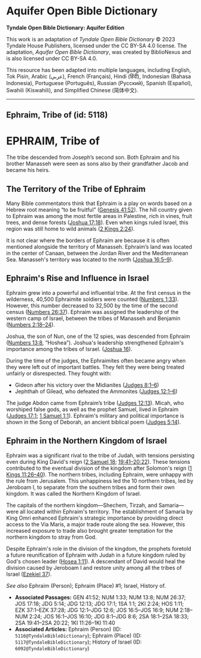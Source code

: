 # Aquifer Open Bible Dictionary

**Tyndale Open Bible Dictionary: Aquifer Edition**

This work is an adaptation of *Tyndale Open Bible Dictionary* © 2023 Tyndale House Publishers, licensed under the CC BY\-SA 4\.0 license. The adaptation, *Aquifer Open Bible Dictionary*, was created by BiblioNexus and is also licensed under CC BY\-SA 4\.0\.

This resource has been adapted into multiple languages, including English, Tok Pisin, Arabic (عربي), French (Français), Hindi (हिंदी), Indonesian (Bahasa Indonesia), Portuguese (Português), Russian (Русский), Spanish (Español), Swahili (Kiswahili), and Simplified Chinese (简体中文).



--------------------------------

## Ephraim, Tribe of (id: 5118)

EPHRAIM, Tribe of
=================

The tribe descended from Joseph’s second son. Both Ephraim and his brother Manasseh were seen as sons also by their grandfather Jacob and became his heirs.

The Territory of the Tribe of Ephraim
-------------------------------------

Many Bible commentators think that Ephraim is a play on words based on a Hebrew root meaning “to be fruitful” ([Genesis 41:52](https://ref.ly/Gen41:52)). The hill country given to Ephraim was among the most fertile areas in Palestine, rich in vines, fruit trees, and dense forests ([Joshua 17:18](https://ref.ly/Josh17:18)). Even when kings ruled Israel, this region was still home to wild animals ([2 Kings 2:24](https://ref.ly/2Kgs2:24)).

It is not clear where the borders of Ephraim are because it is often mentioned alongside the territory of Manasseh. Ephraim’s land was located in the center of Canaan, between the Jordan River and the Mediterranean Sea. Manasseh's territory was located to the north ([Joshua 16:5](https://ref.ly/Josh16:5-Josh16:9)[–](https://ref.ly/Josh16:5-Josh16:9)[9](https://ref.ly/Josh16:5-Josh16:9)).

Ephraim's Rise and Influence in Israel
--------------------------------------

Ephraim grew into a powerful and influential tribe. At the first census in the wilderness, 40,500 Ephraimite soldiers were counted ([Numbers 1:33](https://ref.ly/Num1:33)). However, this number decreased to 32,500 by the time of the second census ([Numbers 26:37](https://ref.ly/Num26:37)). Ephraim was assigned the leadership of the western camp of Israel, between the tribes of Manasseh and Benjamin ([Numbers 2:18](https://ref.ly/Num2:18-Num2:24)[–](https://ref.ly/Num2:18-Num2:24)[24](https://ref.ly/Num2:18-Num2:24)).

Joshua, the son of Nun, one of the 12 spies, was descended from Ephraim ([Numbers 13:8](https://ref.ly/Num13:8), “Hoshea”). Joshua's leadership strengthened Ephraim's importance among the tribes of Israel. ([Joshua 16](https://ref.ly/Josh16:1-Josh16:10)).

During the time of the judges, the Ephraimites often became angry when they were left out of important battles. They felt they were being treated unfairly or disrespected. They fought with: 

* Gideon after his victory over the Midianites ([Judges 8:1](https://ref.ly/Judg8:1-Judg8:6)[–](https://ref.ly/Judg8:1-Judg8:6)[6](https://ref.ly/Judg8:1-Judg8:6))
* Jephthah of Gilead, who defeated the Ammonites ([Judges 12:1](https://ref.ly/Judg12:1-Judg12:6)[–](https://ref.ly/Judg12:1-Judg12:6)[6](https://ref.ly/Judg12:1-Judg12:6))

The judge Abdon came from Ephraim’s tribe ([Judges 12:13](https://ref.ly/Judg12:13)). Micah, who worshiped false gods, as well as the prophet Samuel, lived in Ephraim ([Judges 17:1](https://ref.ly/Judg17:1); [1 Samuel 1:1](https://ref.ly/1Sam1:1)). Ephraim's military and political importance is shown in the Song of Deborah, an ancient biblical poem ([Judges 5:14](https://ref.ly/Judg5:14)).

Ephraim in the Northern Kingdom of Israel
-----------------------------------------

Ephraim was a significant rival to the tribe of Judah, with tensions persisting even during King David's reign ([2 Samuel 18](https://ref.ly/2Sam18:1-2Sam18:33); [19:41–20:22](https://ref.ly/2Sam19:41-2Sam20:22)). These tensions contributed to the eventual division of the kingdom after Solomon's reign ([1 Kings 11:26–40](https://ref.ly/1Kgs11:26-1Kgs11:40)). The northern tribes, including Ephraim, were unhappy with the rule from Jerusalem. This unhappiness led the 10 northern tribes, led by Jeroboam I, to separate from the southern tribes and form their own kingdom. It was called the Northern Kingdom of Israel.

The capitals of the northern kingdom—Shechem, Tirzah, and Samaria—were all located within Ephraim's territory. The establishment of Samaria by King Omri enhanced Ephraim's strategic importance by providing direct access to the Via Maris, a major trade route along the sea. However, this increased exposure to trade also brought greater temptation for the northern kingdom to stray from God.

Despite Ephraim's role in the division of the kingdom, the prophets foretold a future reunification of Ephraim with Judah in a future kingdom ruled by God's chosen leader ([Hosea 1:11](https://ref.ly/Hos1:11)). A descendant of David would heal the division caused by Jeroboam I and restore unity among all the tribes of Israel ([Ezekiel 37](https://ref.ly/Ezek37:1-Ezek37:28)).

*See also* Ephraim (Person); Ephraim (Place) \#1; Israel, History of.

* **Associated Passages:** GEN 41:52; NUM 1:33; NUM 13:8; NUM 26:37; JOS 17:18; JDG 5:14; JDG 12:13; JDG 17:1; 1SA 1:1; 2KI 2:24; HOS 1:11; EZK 37:1–EZK 37:28; JDG 12:1–JDG 12:6; JOS 16:5–JOS 16:9; NUM 2:18–NUM 2:24; JOS 16:1–JOS 16:10; JDG 8:1–JDG 8:6; 2SA 18:1–2SA 18:33; 2SA 19:41–2SA 20:22; 1KI 11:26–1KI 11:40
* **Associated Articles:** Ephraim (Person) (ID: `5116@TyndaleBibleDictionary`); Ephraim (Place) (ID: `5117@TyndaleBibleDictionary`); History of Israel (ID: `6092@TyndaleBibleDictionary`)

